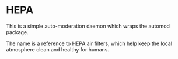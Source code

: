 
HEPA
====

This is a simple auto-moderation daemon which wraps the automod package.

The name is a reference to HEPA air filters, which help keep the local atmosphere clean and healthy for humans.
